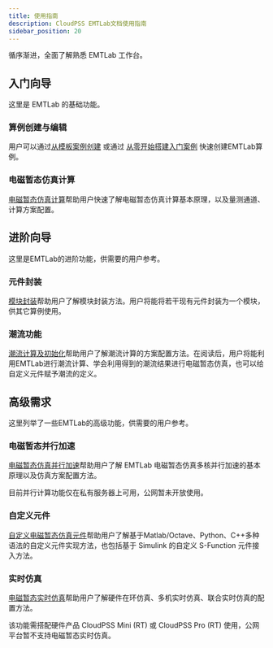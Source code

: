 ```yaml
---
title: 使用指南
description: CloudPSS EMTLab文档使用指南
sidebar_position: 20
---
```


循序渐进，全面了解熟悉 EMTLab 工作台。

## 入门向导

这里是 EMTLab 的基础功能。

### 算例创建与编辑

用户可以通过[从模板案例创建](../30-quick-start/10-start-from-template/index.md) 或通过 
[从零开始搭建入门案例](../30-quick-start/20-start-from-scratch/index.md) 快速创建EMTLab算例。

### 电磁暂态仿真计算

[电磁暂态仿真计算](../50-emts/index.md)帮助用户快速了解电磁暂态仿真计算基本原理，以及量测通道、计算方案配置。

## 进阶向导

这里是EMTLab的进阶功能，供需要的用户参考。

### 元件封装

[模块封装](../40-simstudio/30-modeling/40-module-packaging/index.md)帮助用户了解模块封装方法。用户将能将若干现有元件封装为一个模块，供其它算例使用。


### 潮流功能

[潮流计算及初始化](../60-power-flow/index.md)帮助用户了解潮流计算的方案配置方法。在阅读后，用户将能利用EMTLab进行潮流计算、学会利用得到的潮流结果进行电磁暂态仿真，也可以给自定义元件赋予潮流的定义。

## 高级需求

这里列举了一些EMTLab的高级功能，供需要的用户参考。

### 电磁暂态并行加速

[电磁暂态仿真并行加速](../70-parallel-acceleration/index.md)帮助用户了解 EMTLab 电磁暂态仿真多核并行加速的基本原理以及仿真方案配置方法。

目前并行计算功能仅在私有服务器上可用，公网暂未开放使用。

### 自定义元件

[自定义电磁暂态仿真元件](../50-emts/50-user-defined/index.md)帮助用户了解基于Matlab/Octave、Python、C++多种语法的自定义元件实现方法，也包括基于 Simulink 的自定义 S-Function 元件接入方法。

### 实时仿真

[电磁暂态实时仿真](../80-emts-rt/index.md)帮助用户了解硬件在环仿真、多机实时仿真、联合实时仿真的配置方法。

该功能需搭配硬件产品 CloudPSS Mini (RT) 或 CloudPSS Pro (RT) 使用，公网平台暂不支持电磁暂态实时仿真。
